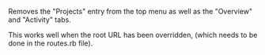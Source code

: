 Removes the "Projects" entry from the top menu as well as the "Overview" and "Activity" tabs.

This works well when the root URL has been overridden, (which needs to be done in the routes.rb file).